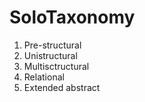 # SoloTaxonomy

1. Pre-structural
2. Unistructural
3. Multisctructural
4. Relational
5. Extended abstract
